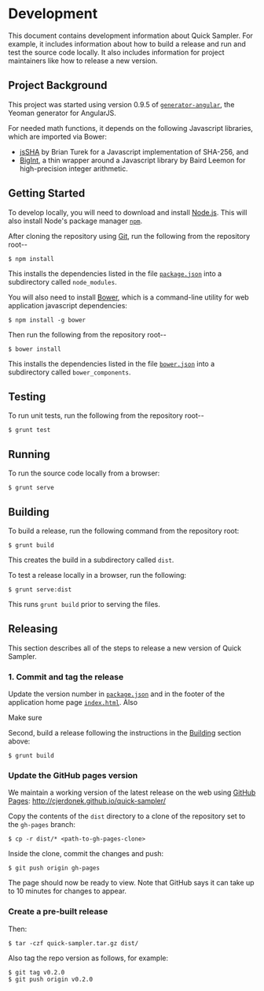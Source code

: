 Development
===========

This document contains development information about Quick Sampler.
For example, it includes information about how to build a release
and run and test the source code locally.  It also includes information
for project maintainers like how to release a new version.


Project Background
------------------

This project was started using version 0.9.5 of
[`generator-angular`](https://github.com/yeoman/generator-angular),
the Yeoman generator for AngularJS.

For needed math functions, it depends on the following Javascript libraries,
which are imported via Bower:

* [jsSHA](https://github.com/Caligatio/jsSHA) by Brian Turek for a
  Javascript implementation of SHA-256, and
* [BigInt](https://github.com/Evgenus/BigInt), a thin wrapper around
  a Javascript library by Baird Leemon for high-precision integer arithmetic.


Getting Started
---------------

To develop locally, you will need to download and install [Node.js][node-js].
This will also install Node's package manager [`npm`][npm].

After cloning the repository using [Git][git], run the following from the
repository root--

    $ npm install

This installs the dependencies listed in the file
[`package.json`](package.json) into a subdirectory called `node_modules`.

You will also need to install [Bower][bower], which is a command-line
utility for web application javascript dependencies:

    $ npm install -g bower

Then run the following from the repository root--

    $ bower install

This installs the dependencies listed in the file
[`bower.json`](../bower.json) into a subdirectory called `bower_components`.


Testing
-------

To run unit tests, run the following from the repository root--

    $ grunt test


Running
-------

To run the source code locally from a browser:

    $ grunt serve


Building
--------

To build a release, run the following command from the repository root:

    $ grunt build

This creates the build in a subdirectory called `dist`.

To test a release locally in a browser, run the following:

    $ grunt serve:dist

This runs `grunt build` prior to serving the files.


Releasing
---------

This section describes all of the steps to release a new version
of Quick Sampler.


### 1. Commit and tag the release

Update the version number in [`package.json`](../package.json#L3)
and in the footer of the application home page
[`index.html`](../app/index.html#L36).  Also

Make sure

Second, build a release following the instructions in the
[Building](#building) section above:

    $ grunt build


### Update the GitHub pages version

We maintain a working version of the latest release on the web using
[GitHub Pages][github-pages]: http://cjerdonek.github.io/quick-sampler/

Copy the contents of the `dist` directory to a clone of the repository
set to the `gh-pages` branch:

    $ cp -r dist/* <path-to-gh-pages-clone>

Inside the clone, commit the changes and push:

    $ git push origin gh-pages

The page should now be ready to view.  Note that GitHub says it can take
up to 10 minutes for changes to appear.


### Create a pre-built release


Then:

    $ tar -czf quick-sampler.tar.gz dist/


Also tag the repo version as follows, for example:

    $ git tag v0.2.0
    $ git push origin v0.2.0


[bower]: http://bower.io/
[git]: http://git-scm.com/
[github-pages]: https://help.github.com/categories/20/articles
[node-js]: http://nodejs.org/
[npm]: https://www.npmjs.org/
